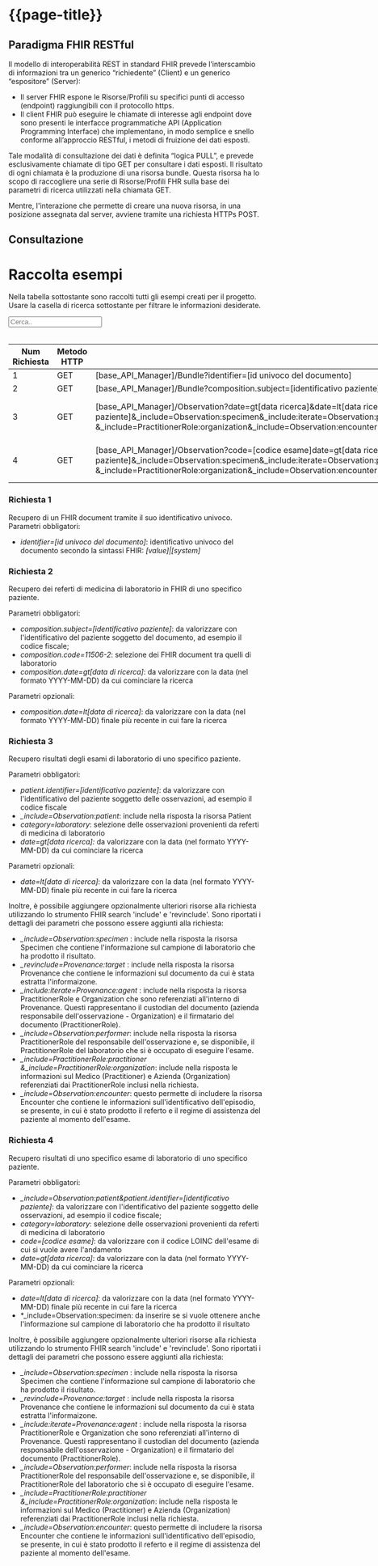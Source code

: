 # {{page-title}}

## Paradigma FHIR RESTful
Il modello di interoperabilità REST in standard FHIR prevede l’interscambio di informazioni tra un generico “richiedente” (Client) e un generico “espositore” (Server): 

- Il server FHIR espone le Risorse/Profili su specifici punti di accesso (endpoint) raggiungibili con il protocollo https. 
- Il client FHIR può eseguire le chiamate di interesse agli endpoint dove sono presenti le interfacce programmatiche API (Application Programming Interface) che implementano, in modo semplice e snello conforme all’approccio RESTful, i metodi di fruizione dei dati esposti. 

Tale modalità di consultazione dei dati è definita “logica PULL”, e prevede esclusivamente chiamate di tipo GET per consultare i dati esposti. Il risultato di ogni chiamata è la produzione di una risorsa bundle. Questa risorsa ha lo scopo di raccogliere una serie di Risorse/Profili FHR sulla base dei parametri di ricerca utilizzati nella chiamata GET. 

Mentre, l'interazione che permette di creare una nuova risorsa, in una posizione assegnata dal server, avviene tramite una richiesta HTTPs POST.

## Consultazione

<html>
  <head>
    <script src="https://ajax.googleapis.com/ajax/libs/jquery/3.6.0/jquery.min.js"></script>
    <script>
      $(document).ready(function () {
        $("#myInput").on("keyup", function () {
          var value = $(this).val().toLowerCase();
          $("#myTable tr").filter(function () {
            $(this).toggle($(this).text().toLowerCase().indexOf(value) > -1);
          });
        });
      });
    </script>
  </head>
  <body>
    <h1>Raccolta esempi</h1>
    <div>
      <p>
        Nella tabella sottostante sono raccolti tutti gli esempi creati per il progetto.
        <br />
        Usare la casella di ricerca sottostante per filtrare le informazioni
        desiderate.
      </p>
      <input id="myInput" type="text" placeholder="Cerca.." />
    </div>
    <br/>
    <table style="width: fit-content">
  <thead>
    <tr>
      <th>Num Richiesta</th>
      <th>Metodo HTTP</th>
      <th>URL</th>
      <th>Esempio</th>
      <th>Detentore del dato</th>
    </tr>
  </thead>
  <tbody id="myTable">
    <tr>
      <td>1</td>
      <td>GET</td>
      <td>[base_API_Manager]/Bundle?identifier=[id univoco del documento]</td>
      <td>-</td>
      <td>CDR</td>
    </tr>
    <tr>
      <td>2</td>
      <td>GET</td>
      <td>[base_API_Manager]/Bundle?composition.subject=[identificativo paziente]&composition.date=gt[data di ricerca]&composition.date=lt[data di ricerca]&composition.code=11506-2</td>
      <td>-</td>
      <td>CDR</td>
    </tr>
    <tr>
      <td>3</td>
      <td>GET</td>
      <td>[base_API_Manager]/Observation?date=gt[data ricerca]&date=lt[data ricerca]&category=laboratory&_include=Observation:patient&patient.identifier=[identificativo paziente]&_include=Observation:specimen&_include:iterate=Observation:performer&_revinclude:iterate=Provenance:target&_include:iterate=Provenance:agent&_include=PractitionerRole:practitioner &_include=PractitionerRole:organization&_include=Observation:encounter</td>
      <td>{{pagelink:Home/Esempi/Raccolta-esempi/RLNelTempoBundleSearchSet.page.md}} {{pagelink:Home/Esempi/Raccolta-esempi/RLEncounterBundleSearchSet.page.md}}</td>
      <td>CDR</td>
    </tr>
    <tr>
      <td>4</td>
      <td>GET</td>
      <td>[base_API_Manager]/Observation?code=[codice esame]date=gt[data ricerca]&date=lt[data ricerca]&category=laboratory&_include=Observation:patient&patient.identifier=[identificativo paziente]&_include=Observation:specimen&_include:iterate=Observation:performer&_revinclude:iterate=Provenance:target&_include:iterate=Provenance:agent&_include=PractitionerRole:practitioner &_include=PractitionerRole:organization&_include=Observation:encounter</td>
      <td>{{pagelink:Home/Esempi/Raccolta-esempi/RLEsame1BundleSearchSet.page.md}} {{pagelink:Home/Esempi/Raccolta-esempi/RLEsame2BundleSearchSet.page.md}}</td>
      <td>CDR</td>
    </tr>
    </tbody>
    </table>
  </body>
</html>
<!-- 
|1|GET|<base_API_Manager>/Bundle?identifier=[id univoco del documento]|-|CDR|
|2|GET|<base_API_Manager>/Bundle?composition.subject=[identificativo paziente]&composition.date=gt[data di ricerca]&composition.date=lt[data di ricerca]&composition.code=11506-2|-|CDR|
|3|GET|<base_API_Manager>Observation?date=gt[data ricerca]&date=lt[data ricerca]&category=laboratory&_include=Observation:patient&patient.identifier=[identificativo paziente]&_include=Observation:specimen&_include:iterate=Observation:performer&_revinclude:iterate=Provenance:target&_include:iterate=Provenance:agent&_include=PractitionerRole:practitioner &_include=PractitionerRole:organization&_include=Observation:encounter|-|CDR|
|4|GET|<base_API_Manager>Observation?code=[codice esame]date=gt[data ricerca]&date=lt[data ricerca]&category=laboratory&_include=Observation:patient&patient.identifier=[identificativo paziente]&_include=Observation:specimen&_include:iterate=Observation:performer&_revinclude:iterate=Provenance:target&_include:iterate=Provenance:agent&_include=PractitionerRole:practitioner &_include=PractitionerRole:organization&_include=Observation:encounter-|CDR| -->

### Richiesta 1
Recupero di un FHIR document tramite il suo identificativo univoco.
Parametri obbligatori:
- *identifier=[id univoco del documento]*: identificativo univoco del documento secondo la sintassi FHIR: *\[value\]|\[system\]*

### Richiesta 2
Recupero dei referti di medicina di laboratorio in FHIR di uno specifico paziente.

Parametri obbligatori:
- *composition.subject=[identificativo paziente]*: da valorizzare con l'identificativo del paziente soggetto del documento, ad esempio il codice fiscale;
- *composition.code=11506-2*: selezione dei FHIR document tra quelli di laboratorio
- *composition.date=gt[data di ricerca]*: da valorizzare con la data (nel formato YYYY-MM-DD) da cui cominciare la ricerca

Parametri opzionali:
- *composition.date=lt[data di ricerca]*: da valorizzare con la data (nel formato YYYY-MM-DD) finale più recente in cui fare la ricerca

### Richiesta 3
Recupero risultati degli esami di laboratorio di uno specifico paziente.

Parametri obbligatori:
- *patient.identifier=[identificativo paziente]*: da valorizzare con l'identificativo del paziente soggetto delle osservazioni, ad esempio il codice fiscale
- *_include=Observation:patient*: include nella risposta la risorsa Patient
- *category=laboratory*: selezione delle osservazioni provenienti da referti di medicina di laboratorio
- *date=gt[data ricerca]:* da valorizzare con la data (nel formato YYYY-MM-DD) da cui cominciare la ricerca

Parametri opzionali:
- *date=lt[data di ricerca]*: da valorizzare con la data (nel formato YYYY-MM-DD) finale più recente in cui fare la ricerca

Inoltre, è possibile aggiungere opzionalmente ulteriori risorse alla richiesta utilizzando lo strumento FHIR search 'include' e 'revinclude'. Sono riportati i dettagli dei parametri che possono essere aggiunti alla richiesta:
- *_include=Observation:specimen* : include nella risposta la risorsa Specimen che contiene l'informazione sul campione di laboratorio che ha prodotto il risultato.
- *_revinclude=Provenance:target* : include nella risposta la risorsa Provenance che contiene le informazioni sul documento da cui è stata estratta l'informaizone.
- *_include:iterate=Provenance:agent* : include nella risposta la risorsa PractitionerRole e Organization che sono referenziati all'interno di Provenance. Questi rappresentano il custodian del documento (azienda responsabile dell'osservazione - Organization) e il firmatario del documento (PractitionerRole).
- *_include=Observation:performer*: include nella risposta la risorsa PractitionerRole del responsabile dell'osservazione e, se disponibile, il PractitionerRole del laboratorio che si è occupato di eseguire l'esame.
- *_include=PractitionerRole:practitioner &_include=PractitionerRole:organization*: include nella risposta le informazioni sul Medico (Practitioner) e Azienda (Organization) referenziati dai PractitionerRole inclusi nella richiesta.
- *_include=Observation:encounter*: questo permette di includere la risorsa Encounter che contiene le informazioni sull'identificativo dell'episodio, se presente, in cui è stato prodotto il referto e il regime di assistenza del paziente al momento dell'esame.


### Richiesta 4
Recupero risultati di uno specifico esame di laboratorio di uno specifico paziente.

Parametri obbligatori:
- *_include=Observation:patient&patient.identifier=[identificativo paziente]*: da valorizzare con l'identificativo del paziente soggetto delle osservazioni, ad esempio il codice fiscale;
- *category=laboratory*: selezione delle osservazioni provenienti da referti di medicina di laboratorio
- *code=[codice esame]*: da valorizzare con il codice LOINC dell'esame di cui si vuole avere l'andamento
- *date=gt[data ricerca]*: da valorizzare con la data (nel formato YYYY-MM-DD) da cui cominciare la ricerca

Parametri opzionali:
- *date=lt[data di ricerca]*: da valorizzare con la data (nel formato YYYY-MM-DD) finale più recente in cui fare la ricerca
- *_include=Observation:specimen: da inserire se si vuole ottenere anche l'informazione sul campione di laboratorio che ha prodotto il risultato

Inoltre, è possibile aggiungere opzionalmente ulteriori risorse alla richiesta utilizzando lo strumento FHIR search 'include' e 'revinclude'. Sono riportati i dettagli dei parametri che possono essere aggiunti alla richiesta:
- *_include=Observation:specimen* : include nella risposta la risorsa Specimen che contiene l'informazione sul campione di laboratorio che ha prodotto il risultato.
- *_revinclude=Provenance:target* : include nella risposta la risorsa Provenance che contiene le informazioni sul documento da cui è stata estratta l'informaizone.
- *_include:iterate=Provenance:agent* : include nella risposta la risorsa PractitionerRole e Organization che sono referenziati all'interno di Provenance. Questi rappresentano il custodian del documento (azienda responsabile dell'osservazione - Organization) e il firmatario del documento (PractitionerRole).
- *_include=Observation:performer*: include nella risposta la risorsa PractitionerRole del responsabile dell'osservazione e, se disponibile, il PractitionerRole del laboratorio che si è occupato di eseguire l'esame.
- *_include=PractitionerRole:practitioner &_include=PractitionerRole:organization*: include nella risposta le informazioni sul Medico (Practitioner) e Azienda (Organization) referenziati dai PractitionerRole inclusi nella richiesta.
- *_include=Observation:encounter*: questo permette di includere la risorsa Encounter che contiene le informazioni sull'identificativo dell'episodio, se presente, in cui è stato prodotto il referto e il regime di assistenza del paziente al momento dell'esame.
